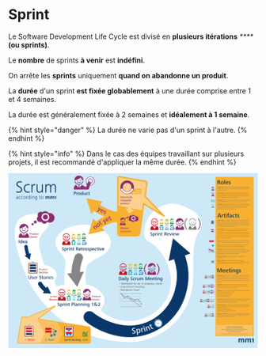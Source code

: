 # Sprint

Le Software Development Life Cycle est divisé en **plusieurs itérations** _****_**\(ou sprints\)**.

Le **nombre** de sprints **à venir** est **indéfini**.

On arrête les **sprints** uniquement **quand on abandonne un produit**.

La **durée** d'un sprint **est fixée globablement** à une durée comprise entre 1 et 4 semaines.

La durée est généralement fixée à 2 semaines et **idéalement à 1 semaine**.

{% hint style="danger" %}
La durée ne varie pas d'un sprint à l'autre.
{% endhint %}

{% hint style="info" %}
Dans le cas des équipes travaillant sur plusieurs projets, il est recommandé d'appliquer la même durée.
{% endhint %}

![Scrum](../../.gitbook/assets/scrum.png)

